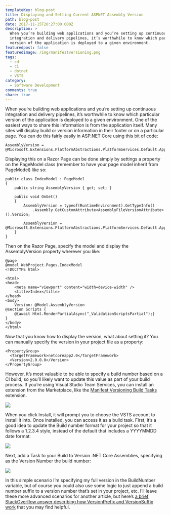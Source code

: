 ```yaml
---
templateKey: blog-post
title: Displaying and Setting Current ASPNET Assembly Version
path: blog-post
date: 2017-11-15T20:27:00.000Z
description: >
  When you’re building web applications and you’re setting up continuous
  integration and delivery pipelines, it’s worthwhile to know which particular
  version of the application is deployed to a given environment. 
featuredpost: false
featuredimage: /img/manifestversioning.png
tags:
  - cd
  - ci
  - dotnet
  - VSTS
category:
  - Software Development
comments: true
share: true
---
```

When you’re building web applications and you’re setting up continuous integration and delivery pipelines, it’s worthwhile to know which particular version of the application is deployed to a given environment. One of the easiest ways to share this information is from the application itself. Many sites will display build or version information in their footer or on a particular page. You can do this fairly easily in ASP.NET Core using this bit of code:

```
AssemblyVersion = @Microsoft.Extensions.PlatformAbstractions.PlatformServices.Default.Application.ApplicationVersion;
```

Displaying this on a Razor Page can be done simply by settings a property on the PageModel class (remember to have your page model inherit from PageModel) like so:

```
public class IndexModel : PageModel
{
    public string AssemblyVersion { get; set; }

    public void OnGet()
    {
        AssemblyVersion = typeof(RuntimeEnvironment).GetTypeInfo()
            .Assembly.GetCustomAttribute<AssemblyFileVersionAttribute>().Version;

        AssemblyVersion = @Microsoft.Extensions.PlatformAbstractions.PlatformServices.Default.Application.ApplicationVersion;
    }
}
```

Then on the Razor Page, specify the model and display the AssemblyVersion property wherever you like:

```
@page
@model WebProject.Pages.IndexModel
<!DOCTYPE html>

<html>
<head>
    <meta name="viewport" content="width=device-width" />
    <title>Index</title>
</head>
<body>
    Version: @Model.AssemblyVersion
@section Scripts {
    @{await Html.RenderPartialAsync("_ValidationScriptsPartial");}
}
</body>
</html>
```

Now that you know how to display the version, what about setting it? You can manually specify the version in your project file as a property:

```
<PropertyGroup>
  <TargetFramework>netcoreapp2.0</TargetFramework>
  <Version>2.0.0.0</Version>
</PropertyGroup>
```

However, it’s most valuable to be able to specify a build number based on a CI build, so you’ll likely want to update this value as part of your build process. If you’re using Visual Studio Team Services, you can install an extension from the Marketplace, like the [Manifest Versioning Build Tasks](https://marketplace.visualstudio.com/items?itemName=richardfennellBM.BM-VSTS-Versioning-Task) extension.

![](/img/manifestversioning.png)

When you click Install, it will prompt you to choose the VSTS account to install it into. Once installed, you can access it as a build task. First, it’s a good idea to update the Build number format for your project so that it follows a 1.2.3.4 style, instead of the default that includes a YYYYMMDD date format:

![](/img/buildnumberformat.png)

Next, add a Task to your Build to Version .NET Core Assemblies, specifying as the Version Number the build number:

![](/img/versionassembliestask.png)

In this simple scenario I’m specifying my full version in the BuildNumber variable, but of course you could also use some logic to just append a build number suffix to a version number that’s set in your project, etc. I’ll leave these more advanced scenarios for another article, but here’s [a brief StackOverflow answer describing how VersionPrefix and VersionSuffix work](https://stackoverflow.com/a/42615574) that you may find helpful.